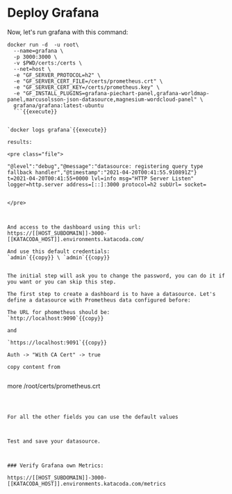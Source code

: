 # Deploy Grafana

Now, let's run grafana with this command:



```
docker run -d  -u root\
  --name=grafana \
  -p 3000:3000 \
  -v $PWD/certs:/certs \
  --net=host \
  -e "GF_SERVER_PROTOCOL=h2" \
  -e "GF_SERVER_CERT_FILE=/certs/prometheus.crt" \
  -e "GF_SERVER_CERT_KEY=/certs/prometheus.key" \
  -e "GF_INSTALL_PLUGINS=grafana-piechart-panel,grafana-worldmap-panel,marcusolsson-json-datasource,magnesium-wordcloud-panel" \
  grafana/grafana:latest-ubuntu
  ```{{execute}}


`docker logs grafana`{{execute}}

results:

<pre class="file">

"@level":"debug","@message":"datasource: registering query type fallback handler","@timestamp":"2021-04-20T00:41:55.910891Z"}
t=2021-04-20T00:41:55+0000 lvl=info msg="HTTP Server Listen" logger=http.server address=[::]:3000 protocol=h2 subUrl= socket=


</pre>



And access to the dashboard using this url:
https://[[HOST_SUBDOMAIN]]-3000-[[KATACODA_HOST]].environments.katacoda.com/

And use this default credentials:
`admin`{{copy}} \ `admin`{{copy}}


The initial step will ask you to change the password, you can do it if you want or you can skip this step.

The first step to create a dashboard is to have a datasource. Let's define a datasource with Prometheus data configured before:

The URL for phometheus should be:
`http://localhost:9090`{{copy}}  

and 

`https://localhost:9091`{{copy}}  

Auth -> "With CA Cert" -> true

copy content from


```
more /root/certs/prometheus.crt
```{{execute}}



For all the other fields you can use the default values



Test and save your datasource.



### Verify Grafana own Metrics:

https://[[HOST_SUBDOMAIN]]-3000-[[KATACODA_HOST]].environments.katacoda.com/metrics



